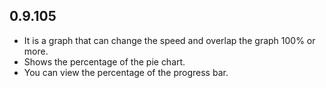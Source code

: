 ## 0.9.105

* It is a graph that can change the speed and overlap the graph 100% or more.
* Shows the percentage of the pie chart.
* You can view the percentage of the progress bar.
